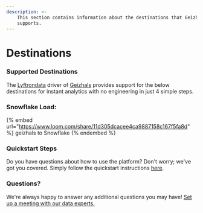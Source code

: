 ```yaml
---
description: >-
    This section contains information about the destinations that Geizhals
    supports.
---
```


# Destinations

### Supported Destinations

The [Lyftrondata](https://www.lyftrondata.com/) driver of [Geizhals](https://www.lyftrondata.com/integration/geizhals/) provides support for the below destinations for instant analytics with no engineering in just 4 simple steps.

### Snowflake Load:

{% embed url="https://www.loom.com/share/11d305dcacee4ca9887158c167f5fa8d" %}
geizhals to Snowflake
{% endembed %}

### Quickstart Steps

Do you have questions about how to use the platform? Don't worry; we've got you covered. Simply follow the quickstart instructions [here](../../../quickstart-steps.md).

### Questions? <a href="#questions" id="questions"></a>

We're always happy to answer any additional questions you may have! [Set up a meeting with our data experts.](https://www.lyftrondata.com/book-a-meeting/)
